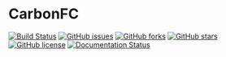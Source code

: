 # CarbonFC
 
[![Build Status](https://travis-ci.com/PriyanshBordia/CarbonFC.svg?branch=main)](https://travis-ci.com/PriyanshBordia/CarbonFC)
[![GitHub issues](https://img.shields.io/github/issues/PriyanshBordia/CarbonFC)](https://github.com/PriyanshBordia/CarbonFC/issues)
[![GitHub forks](https://img.shields.io/github/forks/PriyanshBordia/CarbonFC)](https://github.com/PriyanshBordia/CarbonFC/network)
[![GitHub stars](https://img.shields.io/github/stars/PriyanshBordia/CarbonFC)](https://github.com/PriyanshBordia/CsarbonFC/stargazers)
[![GitHub license](https://img.shields.io/github/license/PriyanshBordia/CarbonFC)](https://github.com/PriyanshBordia/CarbonFC/blob/main/LICENSE)
[![Documentation Status](https://readthedocs.org/projects/carbonfc/badge/?version=latest)](https://carbonfc.readthedocs.io/en/latest/?badge=latest)

